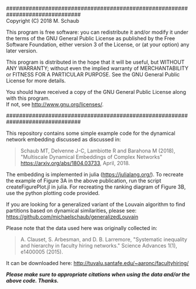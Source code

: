 ###############################################################################   
Copyright (C) 2018 M. Schaub

This program is free software: you can redistribute it and/or modify it under the terms of the GNU General Public License as published by the Free Software Foundation, either version 3 of the License, or (at your option) any later version.

This program is distributed in the hope that it will be useful, but WITHOUT ANY WARRANTY; without even the implied warranty of MERCHANTABILITY or FITNESS FOR A PARTICULAR PURPOSE. See the GNU General Public License for more details.

You should have received a copy of the GNU General Public License along with this program.   
If not, see http://www.gnu.org/licenses/.

###############################################################################

This repository contains some simple example code for the dynamical network embedding discussed as discussed in:

> Schaub MT, Delvenne J-C, Lambiotte R and Barahona M (2018), "Multiscale Dynamical Embeddings of Complex Networks"
> https://arxiv.org/abs/1804.03733, April, 2018.

The embedding is implemented in julia (https://julialang.org/).
To recreate the example of Figure 3A in the above publication, run the script createFigurePlot.jl in julia.
For recreating the ranking diagram of Figure 3B, use the python plotting code provided.

If you are looking for a generalized variant of the Louvain algorithm to find partitions based on dynamical similarities, please see:
https://github.com/michaelschaub/generalizedLouvain


Please note that the data used here was originally collected in:

> A. Clauset, S. Arbesman, and D. B. Larremore, "Systematic inequality and hierarchy in faculty hiring networks." Science Advances 1(1), e1400005 (2015).

It can be downloaded here:
http://tuvalu.santafe.edu/~aaronc/facultyhiring/

***Please make sure to appropriate citations when using the data and/or the above code. Thanks.***
